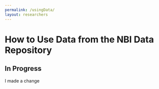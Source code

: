```yaml
---
permalink: /usingData/
layout: researchers
---
```


# How to Use Data from the NBI Data Repository

## In Progress

I made a change